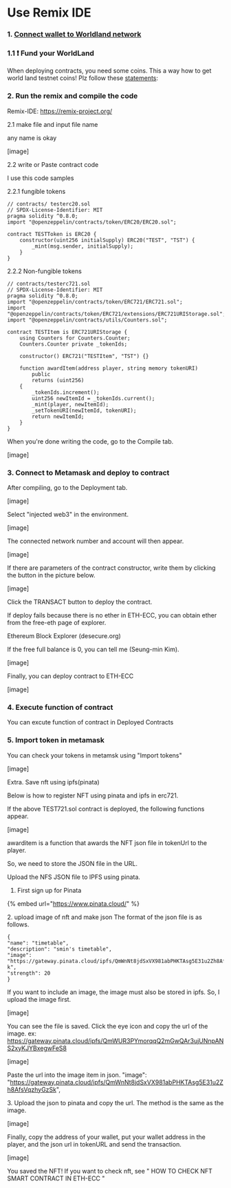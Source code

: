 # Use Remix IDE

### 1. [Connect wallet to Worldland network](../../../use/how-to-connect-wallet-to-worldland-network.md)

### 1.1 ❗️ Fund your WorldLand

When deploying contracts, you need some coins. This a way how to get world land testnet coins! Plz follow these [statements](https://ethworldland.gitbook.io/ethereum-worldland/use/how-to-obtain-your-wlcs-the-worldland-coins):



### 2. Run the remix and compile the code

Remix-IDE: https://remix-project.org/

2.1 make file and input file name&#x20;

any name is okay

\[image]

2.2 write or Paste contract code&#x20;

I use this code samples

2.2.1 fungible tokens

```
// contracts/ testerc20.sol
// SPDX-License-Identifier: MIT
pragma solidity ^0.8.0;
import "@openzeppelin/contracts/token/ERC20/ERC20.sol";

contract TESTToken is ERC20 {
    constructor(uint256 initialSupply) ERC20("TEST", "TST") {
        _mint(msg.sender, initialSupply);
    }
}
```

2.2.2 Non-fungible tokens

```
// contracts/testerc721.sol
// SPDX-License-Identifier: MIT
pragma solidity ^0.8.0;
import "@openzeppelin/contracts/token/ERC721/ERC721.sol";
import "@openzeppelin/contracts/token/ERC721/extensions/ERC721URIStorage.sol";
import "@openzeppelin/contracts/utils/Counters.sol";

contract TESTItem is ERC721URIStorage {
    using Counters for Counters.Counter;
    Counters.Counter private _tokenIds;
    
    constructor() ERC721("TESTItem", "TST") {}
    
    function awardItem(address player, string memory tokenURI)
        public
        returns (uint256)
    {
        _tokenIds.increment();
        uint256 newItemId = _tokenIds.current();
        _mint(player, newItemId);
        _setTokenURI(newItemId, tokenURI);
        return newItemId;
    }
}
```

When you're done writing the code, go to the Compile tab.

\[image]

### 3. Connect to Metamask and deploy to contract

After compiling, go to the Deployment tab.

\[image]

Select "injected web3" in the environment.

\[image]

The connected network number and account will then appear.

\[image]

If there are parameters of the contract constructor, write them by clicking the button in the picture below.

\[image]

Click the TRANSACT button to deploy the contract.&#x20;

If deploy fails because there is no ether in ETH-ECC, you can obtain ether from the free-eth page of explorer.&#x20;

Ethereum Block Explorer (desecure.org)&#x20;

If the free full balance is 0, you can tell me (Seung-min Kim).

\[image]

Finally, you can deploy contract to ETH-ECC

\[image]



### 4. Execute function of contract

You can excute function of contract in Deployed Contracts

### 5. Import token in metamask

You can check your tokens in metamsk using "Import tokens"

\[image]

Extra. Save nft using ipfs(pinata)

&#x20;Below is how to register NFT using pinata and ipfs in erc721.&#x20;

If the above TEST721.sol contract is deployed, the following functions appear.

\[image]

awarditem is a function that awards the NFT json file in tokenUrl to the player.

So, we need to store the JSON file in the URL.&#x20;

Upload the NFS JSON file to IPFS using pinata.

1. First sign up for Pinata

{% embed url="https://www.pinata.cloud/" %}

2\. upload image of nft and make json The format of the json file is as follows.

```
{
"name": "timetable",
"description": "smin's timetable",
"image":
"https://gateway.pinata.cloud/ipfs/QmWnNt8jdSxVX981abPHKTAsg5E31u2Zh8AfsVqzhyGzS
k",
"strength": 20
}
```

If you want to include an image, the image must also be stored in ipfs. So, I upload the image first.

\[image]

You can see the file is saved. Click the eye icon and copy the url of the image. ex: https://gateway.pinata.cloud/ipfs/QmWUR3PYmorqqQ2mGwQAr3ujUNnpANS2xyKJYBxegwFeS8

\[image]

Paste the url into the image item in json. "image": "https://gateway.pinata.cloud/ipfs/QmWnNt8jdSxVX981abPHKTAsg5E31u2Zh8AfsVqzhyGzSk",

3\. Upload the json to pinata and copy the url. The method is the same as the image.

\[image]

Finally, copy the address of your wallet, put your wallet address in the player, and the json url in tokenURL and send the transaction.

\[image]

You saved the NFT! If you want to check nft, see " HOW TO CHECK NFT SMART CONTRACT IN ETH-ECC "



